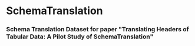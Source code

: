 # SchemaTranslation

### Schema Translation Dataset for paper "Translating Headers of Tabular Data: A Pilot Study of SchemaTranslation"
